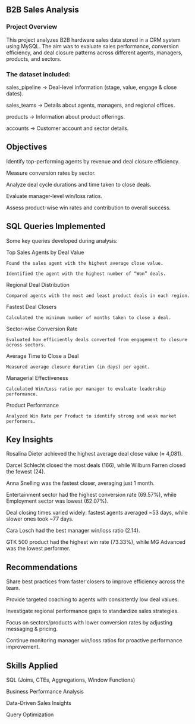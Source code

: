 ## B2B Sales Analysis
### Project Overview
This project analyzes B2B hardware sales data stored in a CRM system using MySQL.
The aim was to evaluate sales performance, conversion efficiency, and deal closure patterns across different agents, managers, products, and sectors.

### The dataset included:

sales_pipeline → Deal-level information (stage, value, engage & close dates).

sales_teams → Details about agents, managers, and regional offices.

products → Information about product offerings.

accounts → Customer account and sector details.

## Objectives
Identify top-performing agents by revenue and deal closure efficiency.

Measure conversion rates by sector.

Analyze deal cycle durations and time taken to close deals.

Evaluate manager-level win/loss ratios.

Assess product-wise win rates and contribution to overall success.

## SQL Queries Implemented

Some key queries developed during analysis:

Top Sales Agents by Deal Value

    Found the sales agent with the highest average close value.

    Identified the agent with the highest number of “Won” deals.    

Regional Deal Distribution

    Compared agents with the most and least product deals in each region.

Fastest Deal Closers

    Calculated the minimum number of months taken to close a deal.

Sector-wise Conversion Rate

    Evaluated how efficiently deals converted from engagement to closure across sectors.

Average Time to Close a Deal

    Measured average closure duration (in days) per agent.

Managerial Effectiveness

    Calculated Win/Loss ratio per manager to evaluate leadership performance.

Product Performance

    Analyzed Win Rate per Product to identify strong and weak market performers.

## Key Insights

Rosalina Dieter achieved the highest average deal close value (≈ 4,081).

Darcel Schlecht closed the most deals (166), while Wilburn Farren closed the fewest (24).

Anna Snelling was the fastest closer, averaging just 1 month.

Entertainment sector had the highest conversion rate (69.57%), while Employment sector was lowest (62.07%).

Deal closing times varied widely: fastest agents averaged ~53 days, while slower ones took ~77 days.

Cara Losch had the best manager win/loss ratio (2.14).

GTK 500 product had the highest win rate (73.33%), while MG Advanced was the lowest performer.


## Recommendations

Share best practices from faster closers to improve efficiency across the team.

Provide targeted coaching to agents with consistently low deal values.

Investigate regional performance gaps to standardize sales strategies.

Focus on sectors/products with lower conversion rates by adjusting messaging & pricing.

Continue monitoring manager win/loss ratios for proactive performance improvement.


## Skills Applied

SQL (Joins, CTEs, Aggregations, Window Functions)

Business Performance Analysis

Data-Driven Sales Insights

Query Optimization